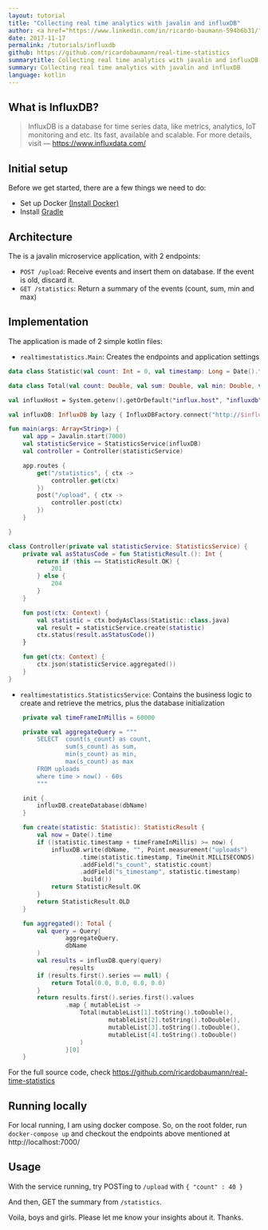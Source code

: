 ```yaml
---
layout: tutorial
title: "Collecting real time analytics with javalin and influxDB"
author: <a href="https://www.linkedin.com/in/ricardo-baumann-594b6b31/" target="_blank">Ricardo Baumann</a>
date: 2017-11-17
permalink: /tutorials/influxdb
github: https://github.com/ricardobaumann/real-time-statistics
summarytitle: Collecting real time analytics with javalin and influxDB
summary: Collecting real time analytics with javalin and influxDB
language: kotlin
---
```


## What is InfluxDB?
<blockquote>
    <p>
        InfluxDB is a database for time series data, like metrics, analytics, IoT monitoring and etc. Its fast, available and scalable. 
        For more details, visit 
        &mdash; <a href="https://www.influxdata.com/">https://www.influxdata.com/</a>
    </p>
</blockquote>

## Initial setup
Before we get started, there are a few things we need to do:

* Set up Docker [(Install Docker)](https://docs.docker.com/engine/installation/)
* Install [Gradle](https://docs.gradle.org/current/userguide/installation.html)

## Architecture
The is a javalin microservice application, with 2 endpoints:
- `POST /upload`: Receive events and insert them on database. If the event is old, discard it.
- `GET /statistics`: Return a summary of the events (count, sum, min and max)

## Implementation
The application is made of 2 simple kotlin files:
- `realtimestatistics.Main`: Creates the endpoints and application settings
~~~kotlin
data class Statistic(val count: Int = 0, val timestamp: Long = Date().time)

data class Total(val count: Double, val sum: Double, val min: Double, val max: Double)

val influxHost = System.getenv().getOrDefault("influx.host", "influxdb")!!

val influxDB: InfluxDB by lazy { InfluxDBFactory.connect("http://$influxHost:8086", "root", "root") }

fun main(args: Array<String>) {
    val app = Javalin.start(7000)
    val statisticService = StatisticsService(influxDB)
    val controller = Controller(statisticService)

    app.routes {
        get("/statistics", { ctx ->
            controller.get(ctx)
        })
        post("/upload", { ctx ->
            controller.post(ctx)
        })
    }

}

class Controller(private val statisticService: StatisticsService) {
    private val asStatusCode = fun StatisticResult.(): Int {
        return if (this == StatisticResult.OK) {
            201
        } else {
            204
        }
    }

    fun post(ctx: Context) {
        val statistic = ctx.bodyAsClass(Statistic::class.java)
        val result = statisticService.create(statistic)
        ctx.status(result.asStatusCode())
    }

    fun get(ctx: Context) {
        ctx.json(statisticService.aggregated())
    }
}
~~~
- `realtimestatistics.StatisticsService`: Contains the business logic to create and retrieve the metrics, plus the database initialization
~~~kotlin
    private val timeFrameInMillis = 60000

    private val aggregateQuery = """
        SELECT  count(s_count) as count,
                sum(s_count) as sum,
                min(s_count) as min,
                max(s_count) as max
        FROM uploads
        where time > now() - 60s
        """

    init {
        influxDB.createDatabase(dbName)
    }

    fun create(statistic: Statistic): StatisticResult {
        val now = Date().time
        if ((statistic.timestamp + timeFrameInMillis) >= now) {
            influxDB.write(dbName, "", Point.measurement("uploads")
                    .time(statistic.timestamp, TimeUnit.MILLISECONDS)
                    .addField("s_count", statistic.count)
                    .addField("s_timestamp", statistic.timestamp)
                    .build())
            return StatisticResult.OK
        }
        return StatisticResult.OLD
    }

    fun aggregated(): Total {
        val query = Query(
                aggregateQuery,
                dbName
        )
        val results = influxDB.query(query)
                .results
        if (results.first().series == null) {
            return Total(0.0, 0.0, 0.0, 0.0)
        }
        return results.first().series.first().values
                .map { mutableList ->
                    Total(mutableList[1].toString().toDouble(),
                            mutableList[2].toString().toDouble(),
                            mutableList[3].toString().toDouble(),
                            mutableList[4].toString().toDouble()
                    )
                }[0]
    }

~~~
For the full source code, check https://github.com/ricardobaumann/real-time-statistics
## Running locally
For local running, I am using docker compose. So, on the root folder, run
`docker-compose up`
and checkout the endpoints above mentioned at http://localhost:7000/

## Usage
With the service running, try POSTing to `/upload` with
`{
 	"count" : 40
}`

And then, GET the summary from `/statistics`. 

Voila, boys and girls. Please let me know your insights about it. Thanks.  